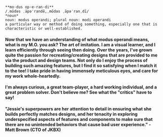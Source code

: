 ```
**mo·dus op·e·ran·di**
/ˌmōdəs ˌäpəˈrandē,ˌmōdəs ˌäpəˈranˌdī/
*noun*
noun: modus operandi; plural noun: modi operandi
a particular way or method of doing something, especially one that is characteristic or well-established.
```

#### Now that we have an understanding of what modus operandi means, what is my M.O. you ask? The art of imitation. I am a visual learner, and I learn efficiently through seeing then doing. Over the years, I've grown quite the passion for recreating/creating designs that are provided to me via the product and design teams. Not only do I enjoy the process of building such amazing features, but I find it so satisfying when I match it to the tee! I take pride in having immensely meticulous eyes, and care for my work whole-heartedly.

#### I'm always curious, a great team-player, a hard working individual, and a great problem solver. Don't believe me? See what the "critics" have to say!

#### "Jessie's superpowers are her attention to detail in ensuring what she builds perfectly matches designs, and her tenacity in exploring underspecified aspects of features and components to make sure that there are no unintended behaviors that cause bad user experience." - Matt Brown (CTO of JKBX)
